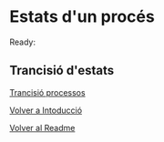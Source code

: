 # Estats d'un procés

Ready:


## Trancisió d'estats

[Trancisió processos](/sistemas/trancisio.png)

[Volver a Intoducció](01_Introduccio.md)

[Volver al Readme](/jcacerescesliceu.github.io/README.md)